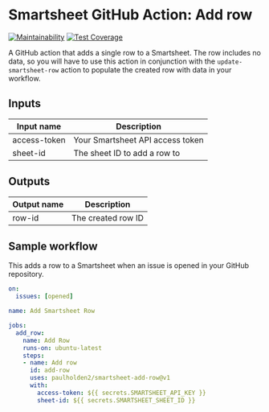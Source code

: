 # Smartsheet GitHub Action: Add row

[![Maintainability](https://api.codeclimate.com/v1/badges/a12c770dc49bf1babff0/maintainability)](https://codeclimate.com/github/paulholden2/smartsheet-add-row/maintainability) [![Test Coverage](https://api.codeclimate.com/v1/badges/a12c770dc49bf1babff0/test_coverage)](https://codeclimate.com/github/paulholden2/smartsheet-add-row/test_coverage)

A GitHub action that adds a single row to a Smartsheet. The row includes no
data, so you will have to use this action in conjunction with the
`update-smartsheet-row` action to populate the created row with data
in your workflow.

## Inputs

| Input name | Description |
|------------|-------------|
| access-token | Your Smartsheet API access token |
| sheet-id | The sheet ID to add a row to |

## Outputs

| Output name | Description |
|-------------|-------------|
| row-id | The created row ID |

## Sample workflow

This adds a row to a Smartsheet when an issue is opened in your
GitHub repository.

```yml
on:
  issues: [opened]

name: Add Smartsheet Row

jobs:
  add_row:
    name: Add Row
    runs-on: ubuntu-latest
    steps:
    - name: Add row
      id: add-row
      uses: paulholden2/smartsheet-add-row@v1
      with:
        access-token: ${{ secrets.SMARTSHEET_API_KEY }}
        sheet-id: ${{ secrets.SMARTSHEET_SHEET_ID }}
```
